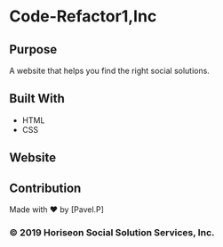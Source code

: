 # Code-Refactor1,Inc

## Purpose
A website that helps you find the right social solutions.

## Built With
* HTML
* CSS

## Website


## Contribution
Made with ❤️ by [Pavel.P]

###  © 2019 Horiseon Social Solution Services, Inc.
